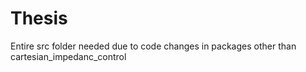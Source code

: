 # Thesis
Entire src folder needed due to code changes in packages other than cartesian_impedanc_control
